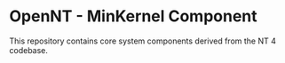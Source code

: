 # OpenNT - MinKernel Component

This repository contains core system components derived from the NT 4 codebase.
